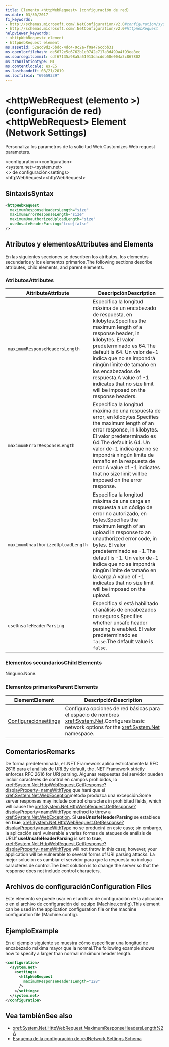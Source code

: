 ```yaml
---
title: Elemento <httpWebRequest> (configuración de red)
ms.date: 03/30/2017
f1_keywords:
- http://schemas.microsoft.com/.NetConfiguration/v2.0#configuration/system.net/settings/httpWebRequest
- http://schemas.microsoft.com/.NetConfiguration/v2.0#httpWebRequest
helpviewer_keywords:
- <httpWebRequest> element
- httpWebRequest element
ms.assetid: 52acd9d2-5bdc-4dc4-9c2a-f0a476ccbb31
ms.openlocfilehash: de5672e5c6762b1e0742e717a3d499a4f93ee8ec
ms.sourcegitcommit: cdf67135a98a5a51913dacddb58e004a3c867802
ms.translationtype: MT
ms.contentlocale: es-ES
ms.lasthandoff: 08/21/2019
ms.locfileid: "69659339"
---
```

# <a name="httpwebrequest-element-network-settings"></a><span data-ttu-id="4b20b-102">\<httpWebRequest (elemento >) (configuración de red)</span><span class="sxs-lookup"><span data-stu-id="4b20b-102">\<httpWebRequest> Element (Network Settings)</span></span>
<span data-ttu-id="4b20b-103">Personaliza los parámetros de la solicitud Web.</span><span class="sxs-lookup"><span data-stu-id="4b20b-103">Customizes Web request parameters.</span></span>  
  
 <span data-ttu-id="4b20b-104">\<configuration></span><span class="sxs-lookup"><span data-stu-id="4b20b-104">\<configuration></span></span>  
<span data-ttu-id="4b20b-105">\<system.net></span><span class="sxs-lookup"><span data-stu-id="4b20b-105">\<system.net></span></span>  
<span data-ttu-id="4b20b-106">\<> de configuración</span><span class="sxs-lookup"><span data-stu-id="4b20b-106">\<settings></span></span>  
<span data-ttu-id="4b20b-107">\<httpWebRequest></span><span class="sxs-lookup"><span data-stu-id="4b20b-107">\<httpWebRequest></span></span>  
  
## <a name="syntax"></a><span data-ttu-id="4b20b-108">Sintaxis</span><span class="sxs-lookup"><span data-stu-id="4b20b-108">Syntax</span></span>  
  
```xml  
<httpWebRequest  
  maximumResponseHeadersLength="size"  
  maximumErrorResponseLength="size"  
  maximumUnauthorizedUploadLength="size"  
  useUnsafeHeaderParsing="true|false"  
/>  
```  
  
## <a name="attributes-and-elements"></a><span data-ttu-id="4b20b-109">Atributos y elementos</span><span class="sxs-lookup"><span data-stu-id="4b20b-109">Attributes and Elements</span></span>  
 <span data-ttu-id="4b20b-110">En las siguientes secciones se describen los atributos, los elementos secundarios y los elementos primarios.</span><span class="sxs-lookup"><span data-stu-id="4b20b-110">The following sections describe attributes, child elements, and parent elements.</span></span>  
  
### <a name="attributes"></a><span data-ttu-id="4b20b-111">Atributos</span><span class="sxs-lookup"><span data-stu-id="4b20b-111">Attributes</span></span>  
  
|<span data-ttu-id="4b20b-112">**Attribute**</span><span class="sxs-lookup"><span data-stu-id="4b20b-112">**Attribute**</span></span>|<span data-ttu-id="4b20b-113">**Descripción**</span><span class="sxs-lookup"><span data-stu-id="4b20b-113">**Description**</span></span>|  
|-------------------|---------------------|  
|`maximumResponseHeadersLength`|<span data-ttu-id="4b20b-114">Especifica la longitud máxima de un encabezado de respuesta, en kilobytes.</span><span class="sxs-lookup"><span data-stu-id="4b20b-114">Specifies the maximum length of a response header, in kilobytes.</span></span> <span data-ttu-id="4b20b-115">El valor predeterminado es 64.</span><span class="sxs-lookup"><span data-stu-id="4b20b-115">The default is 64.</span></span> <span data-ttu-id="4b20b-116">Un valor de-1 indica que no se impondrá ningún límite de tamaño en los encabezados de respuesta.</span><span class="sxs-lookup"><span data-stu-id="4b20b-116">A value of -1 indicates that no size limit will be imposed on the response headers.</span></span>|  
|`maximumErrorResponseLength`|<span data-ttu-id="4b20b-117">Especifica la longitud máxima de una respuesta de error, en kilobytes.</span><span class="sxs-lookup"><span data-stu-id="4b20b-117">Specifies the maximum length of an error response, in kilobytes.</span></span> <span data-ttu-id="4b20b-118">El valor predeterminado es 64.</span><span class="sxs-lookup"><span data-stu-id="4b20b-118">The default is 64.</span></span> <span data-ttu-id="4b20b-119">Un valor de-1 indica que no se impondrá ningún límite de tamaño en la respuesta de error.</span><span class="sxs-lookup"><span data-stu-id="4b20b-119">A value of -1 indicates that no size limit will be imposed on the error response.</span></span>|  
|`maximumUnauthorizedUploadLength`|<span data-ttu-id="4b20b-120">Especifica la longitud máxima de una carga en respuesta a un código de error no autorizado, en bytes.</span><span class="sxs-lookup"><span data-stu-id="4b20b-120">Specifies the maximum length of an upload in response to an unauthorized error code, in bytes.</span></span> <span data-ttu-id="4b20b-121">El valor predeterminado es -1.</span><span class="sxs-lookup"><span data-stu-id="4b20b-121">The default is -1.</span></span> <span data-ttu-id="4b20b-122">Un valor de-1 indica que no se impondrá ningún límite de tamaño en la carga.</span><span class="sxs-lookup"><span data-stu-id="4b20b-122">A value of -1 indicates that no size limit will be imposed on the upload.</span></span>|  
|`useUnsafeHeaderParsing`|<span data-ttu-id="4b20b-123">Especifica si está habilitado el análisis de encabezados no seguros.</span><span class="sxs-lookup"><span data-stu-id="4b20b-123">Specifies whether unsafe header parsing is enabled.</span></span> <span data-ttu-id="4b20b-124">El valor predeterminado es `false`.</span><span class="sxs-lookup"><span data-stu-id="4b20b-124">The default value is `false`.</span></span>|  
  
### <a name="child-elements"></a><span data-ttu-id="4b20b-125">Elementos secundarios</span><span class="sxs-lookup"><span data-stu-id="4b20b-125">Child Elements</span></span>  
 <span data-ttu-id="4b20b-126">Ninguno.</span><span class="sxs-lookup"><span data-stu-id="4b20b-126">None.</span></span>  
  
### <a name="parent-elements"></a><span data-ttu-id="4b20b-127">Elementos primarios</span><span class="sxs-lookup"><span data-stu-id="4b20b-127">Parent Elements</span></span>  
  
|<span data-ttu-id="4b20b-128">**Element**</span><span class="sxs-lookup"><span data-stu-id="4b20b-128">**Element**</span></span>|<span data-ttu-id="4b20b-129">**Descripción**</span><span class="sxs-lookup"><span data-stu-id="4b20b-129">**Description**</span></span>|  
|-----------------|---------------------|  
|[<span data-ttu-id="4b20b-130">Configuración</span><span class="sxs-lookup"><span data-stu-id="4b20b-130">settings</span></span>](settings-element-network-settings.md)|<span data-ttu-id="4b20b-131">Configura opciones de red básicas para el espacio de nombres <xref:System.Net>.</span><span class="sxs-lookup"><span data-stu-id="4b20b-131">Configures basic network options for the <xref:System.Net> namespace.</span></span>|  
  
## <a name="remarks"></a><span data-ttu-id="4b20b-132">Comentarios</span><span class="sxs-lookup"><span data-stu-id="4b20b-132">Remarks</span></span>  
 <span data-ttu-id="4b20b-133">De forma predeterminada, el .NET Framework aplica estrictamente la RFC 2616 para el análisis de URI.</span><span class="sxs-lookup"><span data-stu-id="4b20b-133">By default, the .NET Framework strictly enforces RFC 2616 for URI parsing.</span></span> <span data-ttu-id="4b20b-134">Algunas respuestas del servidor pueden incluir caracteres de control en campos prohibidos, lo <xref:System.Net.HttpWebRequest.GetResponse?displayProperty=nameWithType> que hará que el <xref:System.Net.WebException>método produzca una excepción.</span><span class="sxs-lookup"><span data-stu-id="4b20b-134">Some server responses may include control characters in prohibited fields, which will cause the <xref:System.Net.HttpWebRequest.GetResponse?displayProperty=nameWithType> method to throw a <xref:System.Net.WebException>.</span></span> <span data-ttu-id="4b20b-135">Si **useUnsafeHeaderParsing** se establece en **true**, <xref:System.Net.HttpWebRequest.GetResponse?displayProperty=nameWithType> no se producirá en este caso; sin embargo, la aplicación será vulnerable a varias formas de ataques de análisis de URI.</span><span class="sxs-lookup"><span data-stu-id="4b20b-135">If **useUnsafeHeaderParsing** is set to **true**, <xref:System.Net.HttpWebRequest.GetResponse?displayProperty=nameWithType> will not throw in this case; however, your application will be vulnerable to several forms of URI parsing attacks.</span></span> <span data-ttu-id="4b20b-136">La mejor solución es cambiar el servidor para que la respuesta no incluya caracteres de control.</span><span class="sxs-lookup"><span data-stu-id="4b20b-136">The best solution is to change the server so that the response does not include control characters.</span></span>  
  
## <a name="configuration-files"></a><span data-ttu-id="4b20b-137">Archivos de configuración</span><span class="sxs-lookup"><span data-stu-id="4b20b-137">Configuration Files</span></span>  
 <span data-ttu-id="4b20b-138">Este elemento se puede usar en el archivo de configuración de la aplicación o en el archivo de configuración del equipo (Machine.config).</span><span class="sxs-lookup"><span data-stu-id="4b20b-138">This element can be used in the application configuration file or the machine configuration file (Machine.config).</span></span>  
  
## <a name="example"></a><span data-ttu-id="4b20b-139">Ejemplo</span><span class="sxs-lookup"><span data-stu-id="4b20b-139">Example</span></span>  
 <span data-ttu-id="4b20b-140">En el ejemplo siguiente se muestra cómo especificar una longitud de encabezado máxima mayor que la normal.</span><span class="sxs-lookup"><span data-stu-id="4b20b-140">The following example shows how to specify a larger than normal maximum header length.</span></span>  
  
```xml  
<configuration>  
  <system.net>  
    <settings>  
      <httpWebRequest  
        maximumResponseHeadersLength="128"  
      />  
    </settings>  
  </system.net>  
</configuration>  
```  
  
## <a name="see-also"></a><span data-ttu-id="4b20b-141">Vea también</span><span class="sxs-lookup"><span data-stu-id="4b20b-141">See also</span></span>

- <xref:System.Net.HttpWebRequest.MaximumResponseHeadersLength%2A>
- [<span data-ttu-id="4b20b-142">Esquema de la configuración de red</span><span class="sxs-lookup"><span data-stu-id="4b20b-142">Network Settings Schema</span></span>](index.md)
